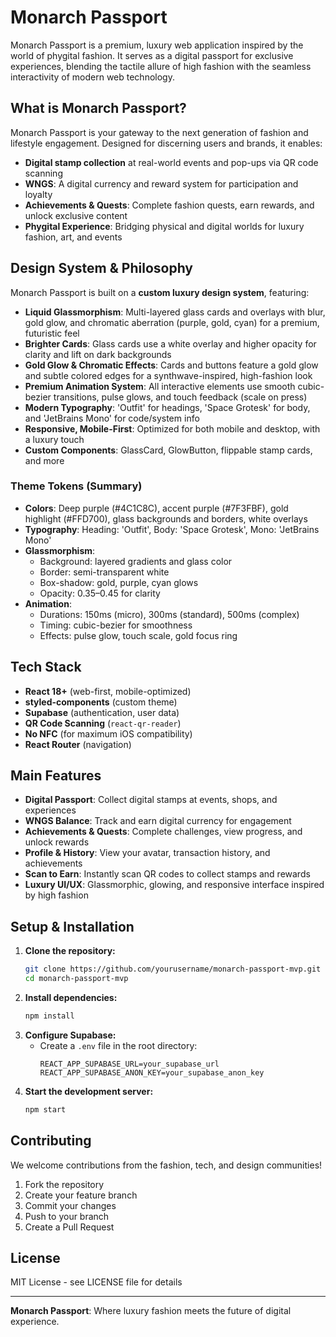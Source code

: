 # Monarch Passport

Monarch Passport is a premium, luxury web application inspired by the world of phygital fashion. It serves as a digital passport for exclusive experiences, blending the tactile allure of high fashion with the seamless interactivity of modern web technology.

## What is Monarch Passport?

Monarch Passport is your gateway to the next generation of fashion and lifestyle engagement. Designed for discerning users and brands, it enables:
- **Digital stamp collection** at real-world events and pop-ups via QR code scanning
- **WNGS**: A digital currency and reward system for participation and loyalty
- **Achievements & Quests**: Complete fashion quests, earn rewards, and unlock exclusive content
- **Phygital Experience**: Bridging physical and digital worlds for luxury fashion, art, and events

## Design System & Philosophy

Monarch Passport is built on a **custom luxury design system**, featuring:
- **Liquid Glassmorphism**: Multi-layered glass cards and overlays with blur, gold glow, and chromatic aberration (purple, gold, cyan) for a premium, futuristic feel
- **Brighter Cards**: Glass cards use a white overlay and higher opacity for clarity and lift on dark backgrounds
- **Gold Glow & Chromatic Effects**: Cards and buttons feature a gold glow and subtle colored edges for a synthwave-inspired, high-fashion look
- **Premium Animation System**: All interactive elements use smooth cubic-bezier transitions, pulse glows, and touch feedback (scale on press)
- **Modern Typography**: 'Outfit' for headings, 'Space Grotesk' for body, and 'JetBrains Mono' for code/system info
- **Responsive, Mobile-First**: Optimized for both mobile and desktop, with a luxury touch
- **Custom Components**: GlassCard, GlowButton, flippable stamp cards, and more

### Theme Tokens (Summary)
- **Colors**: Deep purple (#4C1C8C), accent purple (#7F3FBF), gold highlight (#FFD700), glass backgrounds and borders, white overlays
- **Typography**: Heading: 'Outfit', Body: 'Space Grotesk', Mono: 'JetBrains Mono'
- **Glassmorphism**: 
  - Background: layered gradients and glass color
  - Border: semi-transparent white
  - Box-shadow: gold, purple, cyan glows
  - Opacity: 0.35–0.45 for clarity
- **Animation**: 
  - Durations: 150ms (micro), 300ms (standard), 500ms (complex)
  - Timing: cubic-bezier for smoothness
  - Effects: pulse glow, touch scale, gold focus ring

## Tech Stack
- **React 18+** (web-first, mobile-optimized)
- **styled-components** (custom theme)
- **Supabase** (authentication, user data)
- **QR Code Scanning** (`react-qr-reader`)
- **No NFC** (for maximum iOS compatibility)
- **React Router** (navigation)

## Main Features
- **Digital Passport**: Collect digital stamps at events, shops, and experiences
- **WNGS Balance**: Track and earn digital currency for engagement
- **Achievements & Quests**: Complete challenges, view progress, and unlock rewards
- **Profile & History**: View your avatar, transaction history, and achievements
- **Scan to Earn**: Instantly scan QR codes to collect stamps and rewards
- **Luxury UI/UX**: Glassmorphic, glowing, and responsive interface inspired by high fashion

## Setup & Installation

1. **Clone the repository:**
   ```bash
   git clone https://github.com/yourusername/monarch-passport-mvp.git
   cd monarch-passport-mvp
   ```
2. **Install dependencies:**
   ```bash
   npm install
   ```
3. **Configure Supabase:**
   - Create a `.env` file in the root directory:
     ```
     REACT_APP_SUPABASE_URL=your_supabase_url
     REACT_APP_SUPABASE_ANON_KEY=your_supabase_anon_key
     ```
4. **Start the development server:**
   ```bash
   npm start
   ```

## Contributing

We welcome contributions from the fashion, tech, and design communities!
1. Fork the repository
2. Create your feature branch
3. Commit your changes
4. Push to your branch
5. Create a Pull Request

## License

MIT License - see LICENSE file for details

---

**Monarch Passport**: Where luxury fashion meets the future of digital experience. 